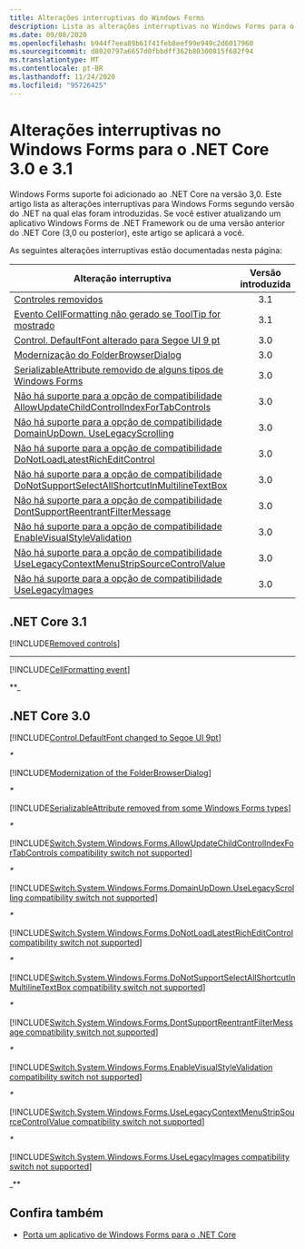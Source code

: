 ```yaml
---
title: Alterações interruptivas do Windows Forms
description: Lista as alterações interruptivas no Windows Forms para o .NET Core 3.0 e 3.1.
ms.date: 09/08/2020
ms.openlocfilehash: b944f7eea89b61f41feb8eef99e949c2d6017960
ms.sourcegitcommit: d8020797a6657d0fbbdff362b80300815f682f94
ms.translationtype: MT
ms.contentlocale: pt-BR
ms.lasthandoff: 11/24/2020
ms.locfileid: "95726425"
---
```

# <a name="breaking-changes-in-windows-forms-for-net-core-30-and-31"></a>Alterações interruptivas no Windows Forms para o .NET Core 3.0 e 3.1

Windows Forms suporte foi adicionado ao .NET Core na versão 3,0. Este artigo lista as alterações interruptivas para Windows Forms segundo versão do .NET na qual elas foram introduzidas. Se você estiver atualizando um aplicativo Windows Forms de .NET Framework ou de uma versão anterior do .NET Core (3,0 ou posterior), este artigo se aplicará a você.

As seguintes alterações interruptivas estão documentadas nesta página:

| Alteração interruptiva | Versão introduzida |
| - | :-: |
| [Controles removidos](#removed-controls) | 3.1 |
| [Evento CellFormatting não gerado se ToolTip for mostrado](#cellformatting-event-not-raised-if-tooltip-is-shown) | 3.1 |
| [Control. DefaultFont alterado para Segoe UI 9 pt](#default-control-font-changed-to-segoe-ui-9-pt) | 3.0 |
| [Modernização do FolderBrowserDialog](#modernization-of-the-folderbrowserdialog) | 3.0 |
| [SerializableAttribute removido de alguns tipos de Windows Forms](#serializableattribute-removed-from-some-windows-forms-types) | 3.0 |
| [Não há suporte para a opção de compatibilidade AllowUpdateChildControlIndexForTabControls](#allowupdatechildcontrolindexfortabcontrols-compatibility-switch-not-supported) | 3.0 |
| [Não há suporte para a opção de compatibilidade DomainUpDown. UseLegacyScrolling](#domainupdownuselegacyscrolling-compatibility-switch-not-supported) | 3.0 |
| [Não há suporte para a opção de compatibilidade DoNotLoadLatestRichEditControl](#donotloadlatestricheditcontrol-compatibility-switch-not-supported) | 3.0 |
| [Não há suporte para a opção de compatibilidade DoNotSupportSelectAllShortcutInMultilineTextBox](#donotsupportselectallshortcutinmultilinetextbox-compatibility-switch-not-supported) | 3.0 |
| [Não há suporte para a opção de compatibilidade DontSupportReentrantFilterMessage](#dontsupportreentrantfiltermessage-compatibility-switch-not-supported) | 3.0 |
| [Não há suporte para a opção de compatibilidade EnableVisualStyleValidation](#enablevisualstylevalidation-compatibility-switch-not-supported) | 3.0 |
| [Não há suporte para a opção de compatibilidade UseLegacyContextMenuStripSourceControlValue](#uselegacycontextmenustripsourcecontrolvalue-compatibility-switch-not-supported) | 3.0 |
| [Não há suporte para a opção de compatibilidade UseLegacyImages](#uselegacyimages-compatibility-switch-not-supported) | 3.0 |

## <a name="net-core-31"></a>.NET Core 3.1

[!INCLUDE[Removed controls](~/includes/core-changes/windowsforms/3.1/remove-controls-3.1.md)]

***

[!INCLUDE[CellFormatting event](~/includes/core-changes/windowsforms/3.1/cellformatting-event-not-raised.md)]

**_

## <a name="net-core-30"></a>.NET Core 3.0

[!INCLUDE[Control.DefaultFont changed to Segoe UI 9pt](~/includes/core-changes/windowsforms/3.0/control-defaultfont-changed.md)]

_*_

[!INCLUDE[Modernization of the FolderBrowserDialog](~/includes/core-changes/windowsforms/3.0/modernized-folderbrowserdialog.md)]

_*_

[!INCLUDE[SerializableAttribute removed from some Windows Forms types](~/includes/core-changes/windowsforms/3.0/remove-serializationattribute.md)]

_*_

[!INCLUDE[Switch.System.Windows.Forms.AllowUpdateChildControlIndexForTabControls compatibility switch not supported](~/includes/core-changes/windowsforms/3.0/deprecate-allowupdatechildcontrolindexfortabcontrols.md)]

_*_

[!INCLUDE[Switch.System.Windows.Forms.DomainUpDown.UseLegacyScrolling compatibility switch not supported](~/includes/core-changes/windowsforms/3.0/deprecate-uselegacyscrolling.md)]

_*_

[!INCLUDE[Switch.System.Windows.Forms.DoNotLoadLatestRichEditControl compatibility switch not supported](~/includes/core-changes/windowsforms/3.0/deprecate-donotloadlatestricheditcontrol.md)]

_*_

[!INCLUDE[Switch.System.Windows.Forms.DoNotSupportSelectAllShortcutInMultilineTextBox compatibility switch not supported](~/includes/core-changes/windowsforms/3.0/deprecate-donotsupportselectallshortcutinmultilinetextbox.md)]

_*_

[!INCLUDE[Switch.System.Windows.Forms.DontSupportReentrantFilterMessage compatibility switch not supported](~/includes/core-changes/windowsforms/3.0/deprecate-dontsupportreentrantfiltermessage.md)]

_*_

[!INCLUDE[Switch.System.Windows.Forms.EnableVisualStyleValidation compatibility switch not supported](~/includes/core-changes/windowsforms/3.0/deprecate-enablevisualstylevalidation.md)]

_*_

[!INCLUDE[Switch.System.Windows.Forms.UseLegacyContextMenuStripSourceControlValue compatibility switch not supported](~/includes/core-changes/windowsforms/3.0/deprecate-uselegacycontextmenustripsourcecontrolvalue.md)]

_*_

[!INCLUDE[Switch.System.Windows.Forms.UseLegacyImages compatibility switch not supported](~/includes/core-changes/windowsforms/3.0/deprecate-uselegacyimages.md)]

_**

## <a name="see-also"></a>Confira também

- [Porta um aplicativo de Windows Forms para o .NET Core](/dotnet/desktop/winforms/migration/?view=netdesktop-5.0&preserve-view=true)
